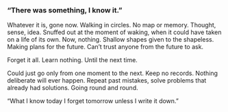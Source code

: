### “There was something, I know it.”

Whatever it is, gone now. Walking in circles. No map or memory. Thought, sense, idea. Snuffed out at the moment of waking, when it could have taken on a life of its own. Now, nothing. Shallow shapes given to the shapeless. Making plans for the future. Can’t trust anyone from the future to ask.

Forget it all. Learn nothing. Until the next time.

Could just go only from one moment to the next. Keep no records. Nothing deliberate will ever happen. Repeat past mistakes, solve problems that already had solutions. Going round and round.

“What I know today I forget tomorrow unless I write it down.”


